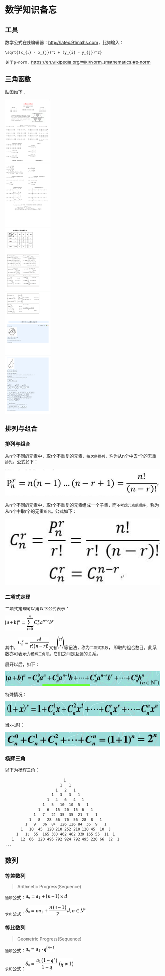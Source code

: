 # 数学知识备忘




## 工具

数学公式在线编辑器：<http://latex.91maths.com>，比如输入：

    \sqrt{(x_{i} - x_{j})^2 + (y_{i} - y_{j})^2}


关于`p-norm`：<https://en.wikipedia.org/wiki/Norm_(mathematics)#p-norm>


## 三角函数

贴图如下：

<img src="./img/trigonometric.png">



## 排列与组合



### 排列与组合

从n个不同的元素中，取r个不重复的元素，`按次序排列`，称为从n个中去r个的无重`排列`。公式如下：

<img src="./img/permutation-1.png">


从n个不同的元素中，取r个不重复的元素组成一个子集，而`不考虑元素的顺序`，称为从n个中取r个的无重`组合`。公式如下：

<img src="./img/combination-1.png">




### 二项式定理


二项式定理可以用以下公式表示：

<img src="./img/binomial-1.png">

其中，<img src="./img/binomial-2.png">又有<img src="./img/binomial-3.png">等记法，称为`二项式系数`，
即取的组合数目。此系数亦可表示为`杨辉三角形`。它们之间是互通的关系。

展开以后，如下：

<img src="./img/binomial-6.png">

特殊情况：

<img src="./img/binomial-4.png">

当`x=1`时：

<img src="./img/binomial-5.png">




### 杨辉三角


以下为杨辉三角：

    　                         1
                             1   1   
                           1   2   1   
                         1   3   3   1   
                       1   4   6   4   1   
                     1   5   10  10  5   1   
                   1   6   15  20  15  6   1   
                 1   7   21  35  35  21  7   1   
               1   8   28  56  70  56  28  8   1   
             1   9   36  84  126 126 84  36  9   1   
           1   10  45  120 210 252 210 120 45  10  1   
         1   11  55  165 330 462 462 330 165 55  11  1    
       1   12  66  220 495 792 924 792 495 220 66  12  1
    ...






## 数列


### 等差数列

> Arithmetic Progress(Sequence)

`通项`公式：<img src="./img/arithmetic-progress-1.png">


`求和`公式：<img src="./img/arithmetic-progress-2.png">



### 等比数列

> Geometric Progress(Sequence)

`通项`公式：<img src="./img/geometric-progress-1.png">


`求和`公式：<img src="./img/geometric-progress-2.png">

